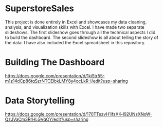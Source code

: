 # SuperstoreSales

This project is done entirely in Excel and showcases my data cleaning, analysis, and visualization skills with Excel. I have made two separate slideshows. The first slideshow goes through all the technical aspects I did to build the dashboard. The second slideshow is all about telling the story of the data. I have also included the Excel spreadsheet in this repository.

# Building The Dashboard 

https://docs.google.com/presentation/d/1kiStr55-m1z14dCp86tqSzrNTCElbkLMY8y4ocLkR-I/edit?usp=sharing

# Data Storytelling

https://docs.google.com/presentation/d/170TTezvH1ifsXK-l92UNsXNoW-QzJVaCm3RrHLGVqOY/edit?usp=sharing
